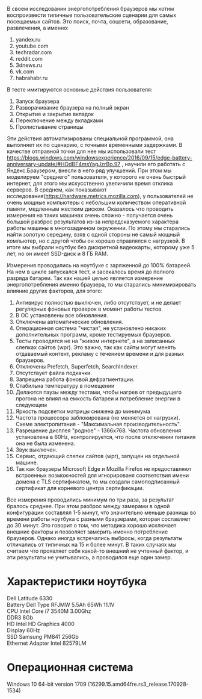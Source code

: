 В своем исследовании энергопотребления браузеров мы хотим воспроизвести типичные пользовательские сценарии для самых посещаемых сайтов.
Это поиск, почта, соцсети, образование, развлечения, а именно:
1. yandex.ru
1. youtube.com
1. techradar.com
1. reddit.com
1. 3dnews.ru
1. vk.com
1. habrahabr.ru

В тесте имитируются основные действия пользователя:
1. Запуск браузера
1. Разворачивание браузера на полный экран
1. Открытие и закрытие вкладок
1. Переключение между вкладками
1. Пролистывание страницы 

Эти действия автоматизированы специальной программой, она выполняет их по сценарию, с точными временными задержками.
В качестве отправной точки для нее мы использовали тест https://blogs.windows.com/windowsexperience/2016/09/15/edge-battery-anniversary-update/#HOdBF4msYagJzrBo.97 , научили его работать с Яндекс.Браузером, внесли в него ряд улучшений.
При этом мы моделируем "среднего" пользователя, у которого не очень быстрый интернет, для этого мы искусственно увеличили время отклика серверов.
В среднем, как показывают исследования(https://hardware.metrics.mozilla.com), у пользователей не очень мощные компьютеры с небольшим количеством оперативной памяти, медленным жестким диском. Оказалось что проводить измерения на таких машинах очень сложно - получается очень большой разброс результатов из-за непредсказуемого характера работы машины в многозадачном окружении. По этому мы старались найти золотую середину, взяв с одной стороны не самый мощный компьютер, но с другой чтобы он хорошо справлялся с нагрузкой. В итоге мы выбрали ноутбук без дискретной видеокарты, которому уже 5 лет, но он имеет SSD-диск и 8 ГБ RAM. 


Измерения проводились на ноутбуке с заряженной до 100% батареей. На нем в цикле запускался тест, и засекалось время до полного разряда батареи.
Так как нашей целью является измерение энергопотребления именно браузера, то мы старались минимизировать влияние других факторов, для этого: 
1. Антивирус полностью выключен, либо отсутствует, и не делает регулярных фоновых проверок в момент работы тестов.
1. В ОС установлены все обновления.
1. Отключены автоматические обновления.
1. Операционная система "чистая", не установлено никаких дополнительных программ, кроме тестируемых браузеров.
1. Тесты проводятся не на "живом интернете", а на записанных слепках сайтов (wpr). Это важно, так как сайты могут менять отдаваемый контент, рекламу с течением времени и для разных браузеров. 
1. Отключены Prefetch, Superfetch, SearchIndexer.
1. Отсутствует файла подкачки.
1. Запрещена работа фоновой дефрагментации. 
1. Стабильна температуру в помещении
1. Делаются паузы между тестами, чтобы нагрев от предыдущего прогона не влиял на емкость батареи и потребление энергии в следующем
1. Яркость подсветки матрицы снижена до минимума
1. Частота процессора заблокирована (не меняется от нагрузки). Схеме электропитания - "Максимальная производительность".
1. Разрешение дисплея "родное" - 1366x768. Частота обновления установлена в 60Hz, контролируется, что после отключении питания она не была изменена.
1. Звук выключен.
1. Сервис, отдающий слепки сайтов (wpr), запущен на отдельной машине.
1. Так как браузеры Microsoft Edge и Mozilla Firefox не предоставляют встроенных возможностей для игнорированя соответствия имени домена с TLS сертификатом, то мы создали самоподписанный сертификат для корневого центра сертификации.

Все измерения проводились минимум по три раза, за результат бралось среднее. При этом разброс между замерами в одной конфигурации составлял 1-5 минут, что значительно меньше разницы во времени работы ноутбука с разными браузерами, которая составляет до 30 минут. Это говорит о том, что методика хорошо исключает внешние факторы и позволяет замерить именно потребление браузеров.
Однако иногда встречались выбросы, когда результаты отличались от типичных на 15 и более минут. В таких случаях мы считаем что проявляет себя какой-то внешний не учтенный фактор, и эти результаты не учитывались, а проводился еще один замер. 


# Характеристики ноутбука

Dell Latitude 6330  
Battery Dell Type RFJMW 5.5Ah 65Wh 11.1V  
CPU Intel Core i7 3540M 3.00Ghz  
DDR3 8Gb  
HD Intel HD Graphics 4000  
Display 60Hz  
SSD Samsung PM841 256Gb  
Ethernet Adapter Intel 82579LM  

# Операционная система

Windows 10 64-bit version 1709 (16299.15.amd64fre.rs3_release.170928-1534)